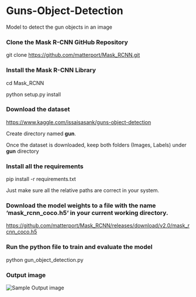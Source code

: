 # Guns-Object-Detection
Model to detect the gun objects in an image



### Clone the Mask R-CNN GitHub Repository
git clone https://github.com/matterport/Mask_RCNN.git



### Install the Mask R-CNN Library
cd Mask_RCNN

python setup.py install



### Download the dataset
https://www.kaggle.com/issaisasank/guns-object-detection

Create directory named **gun**.

Once the dataset is downloaded, keep both folders (Images, Labels) under **gun** directory



### Install all the requirements
pip install -r requirements.txt

Just make sure all the relative paths are correct in your system.


### Download the model weights to a file with the name ‘mask_rcnn_coco.h5‘ in your current working directory.
https://github.com/matterport/Mask_RCNN/releases/download/v2.0/mask_rcnn_coco.h5


### Run the python file to train and evaluate the model
python gun_object_detection.py


### Output image
![Sample Output image](Guns-Object-Detection/sample_output1.png?raw=true "Result")
